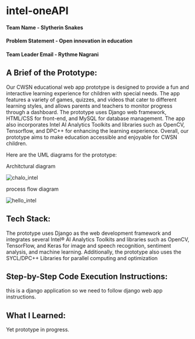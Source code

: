 # intel-oneAPI

#### Team Name - Slytherin Snakes
#### Problem Statement - Open innovation in education
#### Team Leader Email - Rythme Nagrani

## A Brief of the Prototype:
Our CWSN educational web app prototype is designed to provide a fun and interactive learning experience for children with special needs. The app features a variety of games, quizzes, and videos that cater to different learning styles, and allows parents and teachers to monitor progress through a dashboard. The prototype uses Django web framework, HTML/CSS for front-end, and MySQL for database management. The app also incorporates Intel AI Analytics Toolkits and libraries such as OpenCV, Tensorflow, and DPC++ for enhancing the learning experience. Overall, our prototype aims to make education accessible and enjoyable for CWSN children.

Here are the UML diagrams for the prototype:

Architctural diagram

![chalo_intel](https://user-images.githubusercontent.com/117756525/236695846-4833ba38-5ff7-4558-a08f-cbf6b66392e4.png)

process flow  diagram

![hello_intel](https://user-images.githubusercontent.com/117756525/236695853-4c0f72af-b167-44a1-8349-8aacb60a291c.png)

## Tech Stack: 
   The prototype uses Django as the web development framework and integrates several Intel® AI Analytics Toolkits and libraries such as OpenCV, TensorFlow, and Keras for image and speech recognition, sentiment analysis, and machine learning. Additionally, the prototype also uses the SYCL/DPC++ Libraries for parallel computing and optimization
   
## Step-by-Step Code Execution Instructions:
  this is a django application so we need to follow django web app instructions.
  
## What I Learned:
   Yet prototype in progress.
